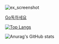 ![ex_screenshot](https://gist.github.com/GeekTree0101/05d338bb59109fc71871711c6fa49377/raw/3ff868ffcf2f84d419c392667335fe7e9f1bf155/dancing-gopher.gif)

[Go독하세요](https://godoc.org)

[![Top Langs](https://github-readme-stats.vercel.app/api/top-langs/?username=wjdqhry&layout=compact)](https://github.com/anuraghazra/github-readme-stats)

![Anurag's GitHub stats](https://github-readme-stats.vercel.app/api?username=wjdqhry&count_private=false)
